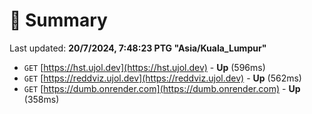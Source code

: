 # 📖 Summary
Last updated: **20/7/2024, 7:48:23 PTG "Asia/Kuala_Lumpur"**

- `GET` [https://hst.ujol.dev](https://hst.ujol.dev) - **Up** (596ms)
- `GET` [https://reddviz.ujol.dev](https://reddviz.ujol.dev) - **Up** (562ms)
- `GET` [https://dumb.onrender.com](https://dumb.onrender.com) - **Up** (358ms)
